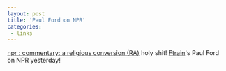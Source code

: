 ```yaml
---
layout: post
title: 'Paul Ford on NPR'
categories:
 - links
---
```


<a href="http://www.npr.org/dmg/dmg.php?prgCode=ATC&showDate=12-Mar-2003&segNum=5&mediaPref=RM">npr : commentary: a religious conversion (RA)</a> holy shit! <a href="http://www.ftrain.com">Ftrain</a>'s Paul Ford on NPR yesterday!

